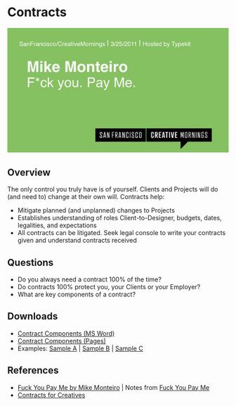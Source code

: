 # Contracts 

![Fuck You Pay Me](../_img/fuckyoupayme.jpg)

## Overview
The only control you truly have is of yourself. Clients and Projects will do (and need to) change at their own will. Contracts help:

* Mitigate planned (and unplanned) changes to Projects
* Establishes understanding of roles Client-to-Designer, budgets, dates, legalities, and expectations 
* All contracts can be litigated. Seek legal console to write your contracts given and understand contracts received

## Questions
* Do you always need a contract 100% of the time? 
* Do contracts 100% protect you, your Clients or your Employer?
* What are key components of a contract? 

## Downloads
* [Contract Components (MS Word)](https://github.com/vcd/480/raw/master/docs/your-project/contracts/downloads/480-Contract.docx)
* [Contract Components (Pages)](https://github.com/vcd/480/raw/master/docs/your-project/contracts/downloads/480-Contract.pages)
* Examples: [Sample A](docs/your-project/contracts/downloads/sample-1.pdf) | [Sample B](docs/your-project/contracts/downloads/sample-2.pdf) | [Sample C](docs/your-project/contracts/downloads/sample-3.pdf)

## References
* [Fuck You Pay Me by Mike Monteiro](https://vimeo.com/22053820) | Notes from [Fuck You Pay Me](contracts/notes-fuckyou-payme.md)
* [Contracts for Creatives](https://www.lynda.com/Business-Skills-tutorials/Contracting-Creatives/508540-2.html?srchtrk=index%3a2%0alinktypeid%3a2%0aq%3acontracts%0apage%3a1%0as%3arelevance%0asa%3atrue%0aproducttypeid%3a2)